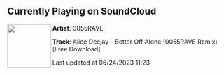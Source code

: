 ## Currently Playing on SoundCloud

[<img align="left" width="100" src="https://i1.sndcdn.com/artworks-T5zFv2ZUVcYV6kwf-1SZCiw-t500x500.jpg">](https://soundcloud.com/0055rave/alice-deejay-better-off-alone-0055rave-remix)

**Artist**: 0055RAVE 

**Track**: Alice Deejay - Better Off Alone (0055RAVE Remix)[Free Download]

Last updated at 06/24/2023 11:23
